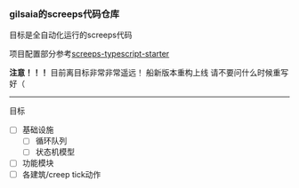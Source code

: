 ### gilsaia的screeps代码仓库

目标是全自动化运行的screeps代码 

项目配置部分参考[screeps-typescript-starter](https://github.com/screepers/screeps-typescript-starter)

**注意！！！** 目前离目标非常非常遥远！ 船新版本重构上线 请不要问什么时候重写好（

---
目标
- [ ] 基础设施
  - [ ] 循环队列
  - [ ] 状态机模型
- [ ] 功能模块
- [ ] 各建筑/creep tick动作